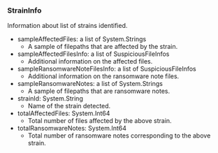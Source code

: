 ### StrainInfo
Information about list of strains identified.

- sampleAffectedFiles: a list of System.Strings
  - A sample of filepaths that are affected by the strain.
- sampleAffectedFilesInfo: a list of SuspiciousFileInfos
  - Additional information on the affected files.
- sampleRansomwareNoteFilesInfo: a list of SuspiciousFileInfos
  - Additional information on the ransomware note files.
- sampleRansomwareNotes: a list of System.Strings
  - A sample of filepaths that are ransomware notes.
- strainId: System.String
  - Name of the strain detected.
- totalAffectedFiles: System.Int64
  - Total number of files affected by the above strain.
- totalRansomwareNotes: System.Int64
  - Total number of ransomware notes corresponding to the
 above strain.
